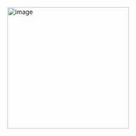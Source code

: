 <img width="277" alt="image" src="https://github.com/user-attachments/assets/321ef4f8-6999-4e48-bc8f-310110054f09">

